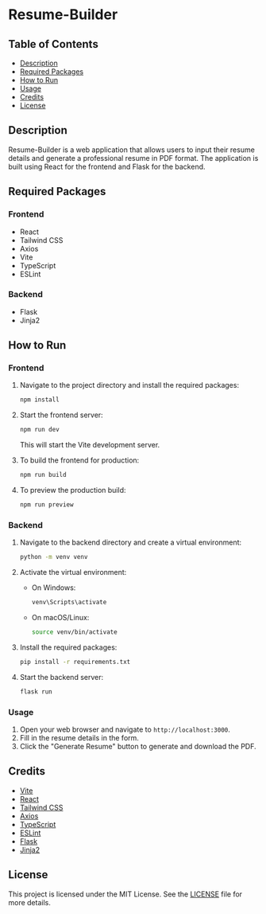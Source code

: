 # Resume-Builder

## Table of Contents

- [Description](#description)
- [Required Packages](#required-packages)
- [How to Run](#how-to-run)
- [Usage](#usage)
- [Credits](#credits)
- [License](#license)

## Description

Resume-Builder is a web application that allows users to input their resume details and generate a professional resume in PDF format. The application is built using React for the frontend and Flask for the backend.

## Required Packages

### Frontend

- React
- Tailwind CSS
- Axios
- Vite
- TypeScript
- ESLint

### Backend

- Flask
- Jinja2

## How to Run

### Frontend

1. Navigate to the project directory and install the required packages:

    ```bash
    npm install
    ```

2. Start the frontend server:

    ```bash
    npm run dev
    ```

   This will start the Vite development server.

3. To build the frontend for production:

    ```bash
    npm run build
    ```

4. To preview the production build:

    ```bash
    npm run preview
    ```

### Backend

1. Navigate to the backend directory and create a virtual environment:

    ```bash
    python -m venv venv
    ```

2. Activate the virtual environment:

    - On Windows:

        ```bash
        venv\Scripts\activate
        ```

    - On macOS/Linux:

        ```bash
        source venv/bin/activate
        ```

3. Install the required packages:

    ```bash
    pip install -r requirements.txt
    ```

4. Start the backend server:

    ```bash
    flask run
    ```

### Usage

1. Open your web browser and navigate to `http://localhost:3000`.
2. Fill in the resume details in the form.
3. Click the "Generate Resume" button to generate and download the PDF.

## Credits

- [Vite](https://vitejs.dev/)
- [React](https://reactjs.org/)
- [Tailwind CSS](https://tailwindcss.com/)
- [Axios](https://axios-http.com/)
- [TypeScript](https://www.typescriptlang.org/)
- [ESLint](https://eslint.org/)
- [Flask](https://flask.palletsprojects.com/)
- [Jinja2](https://jinja.palletsprojects.com/)

## License

This project is licensed under the MIT License. See the [LICENSE](LICENSE) file for more details.